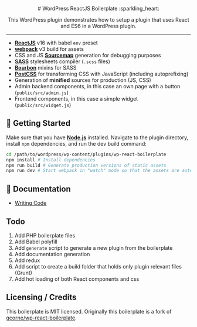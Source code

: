 <p align="center"># WordPress ReactJS Boilerplate :sparkling_heart:</p>
<p align="center">This WordPress plugin demonstrates how to setup a plugin that uses React and ES6 in a WordPress plugin.</p>

---

* [**ReactJS**](https://reactjs.org/) v16 with babel `env` preset
* [**webpack**](https://webpack.js.org/) v3 build for assets
* CSS and JS [**Sourcemap**](https://www.html5rocks.com/en/tutorials/developertools/sourcemaps/) generation for debugging purposes
* [**SASS**](http://sass-lang.com/) stylesheets compiler (`.scss` files)
* [**Bourbon**](http://bourbon.io/) mixins for SASS
* [**PostCSS**](http://postcss.org/) for transforming CSS with JavaScript (including autoprefixing)
* Generation of **minified** sources for production (JS, CSS)
* Admin backend components, in this case an own page with a button (`public/src/admin.js`)
* Frontend components, in this case a simple widget (`public/src/widget.js`)

## :book: Getting Started

Make sure that you have [**Node.js**](https://nodejs.org/en/) installed. Navigate to the plugin directory, install `npm` dependencies, and run the dev build command:

```sh
cd /path/to/wordpress/wp-content/plugins/wp-react-boilerplate
npm install # Install dependencies
npm run build # Generate production versions of static assets
npm run dev # Start webpack in "watch" mode so that the assets are automatically compiled when a file changes
```

## :mountain_bicyclist: Documentation

* [Writing Code](./docs/writing-code.md)

## Todo

1. Add PHP boilerplate files
1. Add Babel polyfill
1. Add `generate` script to generate a new plugin from the boilerplate
1. Add documentation generation
1. Add redux
1. Add script to create a build folder that holds only plugin relevant files (Grunt)
1. Add hot loading of both React components and css

## Licensing / Credits
This boilerplate is MIT licensed. Originally this boilerplate is a fork of [gcorne/wp-react-boilerplate](https://github.com/gcorne/wp-react-boilerplate).